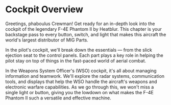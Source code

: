 # Cockpit Overview

Greetings, phaboulus Crewman! Get ready for an in-depth look into the cockpit of the legendary
F-4E Phantom II by Heatblur. This chapter is your backstage pass to every button, switch, and light
that makes this aircraft the world's largest distributor of MIG Parts.

In the pilot's cockpit, we'll break down the essentials — from the slick ejection seat to the
control panels. Each part plays a key role in helping the pilot stay on top of things in the
fast-paced world of aerial combat.

In the Weapons System Officer's (WSO) cockpit, it's all about managing information and teamwork.
We'll explore the radar systems, communication tools, and displays that help the WSO handle the
aircraft's weapons and electronic warfare capabilities. As we go through this, we won't miss a
single light or button, giving you the lowdown on what makes the F-4E Phantom II such a versatile
and effective machine.
